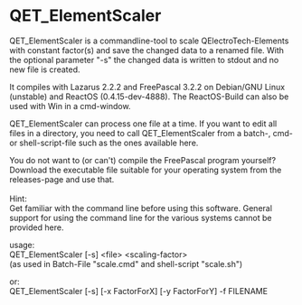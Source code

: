 # QET_ElementScaler

QET_ElementScaler is a commandline-tool to scale QElectroTech-Elements with constant factor(s) and save the changed data to a renamed file. With the optional parameter &quot;-s&quot; the changed data is written to stdout and no new file is created.

It compiles with Lazarus 2.2.2 and FreePascal 3.2.2 on Debian/GNU Linux (unstable) and ReactOS (0.4.15-dev-4888).
The ReactOS-Build can also be used with Win in a cmd-window.<br>

QET_ElementScaler can process one file at a time.
If you want to edit all files in a directory, you need to call QET_ElementScaler from a batch-, cmd- or shell-script-file such as the ones available here.<br>

You do not want to (or can't) compile the FreePascal program yourself? Download the executable file suitable for your operating system from the releases-page and use that.<br><br>
Hint: <br>
Get familiar with the command line before using this software.
General support for using the command line for the various systems cannot be provided here.



usage:<br>
QET_ElementScaler  [-s] &lt;file&gt;  &lt;scaling-factor&gt; <br>
(as used in Batch-File &quot;scale.cmd&quot; and shell-script &quot;scale.sh&quot;)

or:<br>
QET_ElementScaler [-s] [-x FactorForX] [-y FactorForY] -f FILENAME


